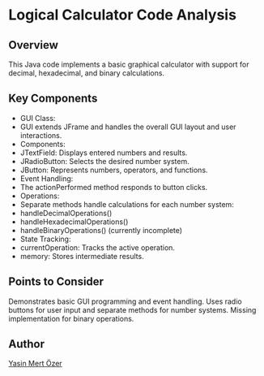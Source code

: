 
# Logical Calculator Code Analysis

## Overview

This Java code implements a basic graphical calculator with support for decimal, hexadecimal, and binary calculations.

## Key Components

- GUI Class:
- GUI extends JFrame and handles the overall GUI layout and user interactions.
- Components:
- JTextField: Displays entered numbers and results.
- JRadioButton: Selects the desired number system.
- JButton: Represents numbers, operators, and functions.
- Event Handling:
- The actionPerformed method responds to button clicks.
- Operations:
- Separate methods handle calculations for each number system:
- handleDecimalOperations()
- handleHexadecimalOperations()
- handleBinaryOperations() (currently incomplete)
- State Tracking:
- currentOperation: Tracks the active operation.
- memory: Stores intermediate results.

## Points to Consider

Demonstrates basic GUI programming and event handling.
Uses radio buttons for user input and separate methods for number systems.
Missing implementation for binary operations.


## Author
[Yasin Mert Özer]([https://pages.github.com/](https://github.com/KushimZz)https://github.com/KushimZz)
   
